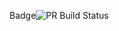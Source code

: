 Badge![PR Build Status](https://github.com/Nemanja1208/SecondGithubActionExercise/actions/workflows/pull_request_check.yml/badge.svg)
